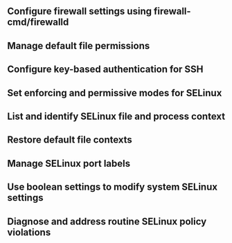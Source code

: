 ## Configure firewall settings using firewall-cmd/firewalld

## Manage default file permissions

## Configure key-based authentication for SSH

## Set enforcing and permissive modes for SELinux

## List and identify SELinux file and process context

## Restore default file contexts

## Manage SELinux port labels

## Use boolean settings to modify system SELinux settings

## Diagnose and address routine SELinux policy violations